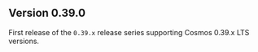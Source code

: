 ## Version 0.39.0
First release of the `0.39.x` release series supporting Cosmos 0.39.x LTS versions.
